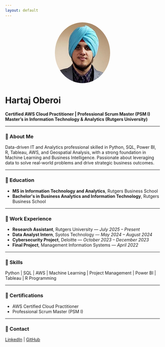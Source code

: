 ```yaml
---
layout: default
---
```


<img src="profilePictures_944009_IDPhoto.png" alt="Hartaj" width="180" style="border-radius: 50%; display: block; margin: 0 auto;" />

# Hartaj Oberoi
**Certified AWS Cloud Practitioner | Professional Scrum Master (PSM I)**  
**Master’s in Information Technology & Analytics (Rutgers University)**

---

### 🔹 About Me
Data-driven IT and Analytics professional skilled in Python, SQL, Power BI, R, Tableau, AWS, and Geospatial Analysis, with a strong foundation in Machine Learning and Business Intelligence. Passionate about leveraging data to solve real-world problems and drive strategic business outcomes.

---

### 🔹 Education
- **MS in Information Technology and Analytics**, Rutgers Business School  
- **Bachelor's in Business Analytics and Information Technology**, Rutgers Business School

---

### 🔹 Work Experience
- **Research Assistant**, Rutgers University — *July 2025 – Present*  
- **Data Analyst Intern**, Syotos Technology — *May 2024 – August 2024*  
- **Cybersecurity Project**, Deloitte — *October 2023 – December 2023*  
- **Final Project**, Management Information Systems — *April 2022*

---

### 🔹 Skills
Python | SQL | AWS | Machine Learning | Project Management | Power BI | Tableau | R Programming

---

### 🔹 Certifications
- AWS Certified Cloud Practitioner  
- Professional Scrum Master (PSM I)

---

### 🔹 Contact
[LinkedIn](https://www.linkedin.com/in/hartaj10/) | [GitHub](https://github.com/HartajOberoi/HartajOberoi.github.io)
